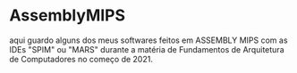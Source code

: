 # AssemblyMIPS
aqui guardo alguns dos meus softwares feitos em ASSEMBLY MIPS com as IDEs "SPIM" ou "MARS" durante a matéria de Fundamentos de Arquitetura de Computadores no começo de 2021.
